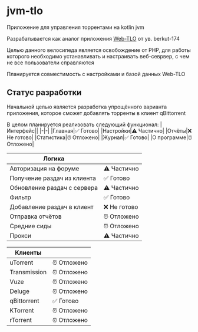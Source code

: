 # jvm-tlo
Приложение для управления торрентами на kotlin jvm

Разрабатывается как аналог приложения [Web-TLO](https://github.com/keepers-team/webtlo) от ув. berkut-174

Целью данного велосипеда является освобождение от PHP, для работы которого необходимо устанавливать и настраивать веб-севрвер,
с чем не все пользователи справляются

Планируется совместимость с настройками и базой данных Web-TLO

## Статус разработки

Начальной целью является разработка упрощённого варианта приложения, которое сможет добавлять торренты в клиент qBittorrent

В целом планируется реализовать следующий функционал:
|Интерфейс||
|-|-|
|Главная|✅ Готово|
|Настройки|⚠ Частично|
|Отчёты|❌ Не готово|
|Статистика|⏰ Отложено|
|Журнал|✅ Готово|
|О программе|⏰ Отложено|

|Логика||
|-|-|
|Авторизация на форуме|⚠ Частично|
|Получение раздач из клиента|✅ Готово|
|Обновление раздач с сервера|⚠ Частично|
|Фильтр|✅ Готово|
|Добавление раздач в клиент|❌ Не готово|
|Отправка отчётов|⏰ Отложено|
|Средние сиды|⏰ Отложено|
|Прокси|⚠ Частично|

|Клиенты||
|-|-|
|uTorrent|⏰ Отложено|
|Transmission|⏰ Отложено|
|Vuze|⏰ Отложено|
|Deluge|⏰ Отложено|
|qBittorrent|✅ Готово|
|KTorrent|⏰ Отложено|
|rTorrent|⏰ Отложено|
